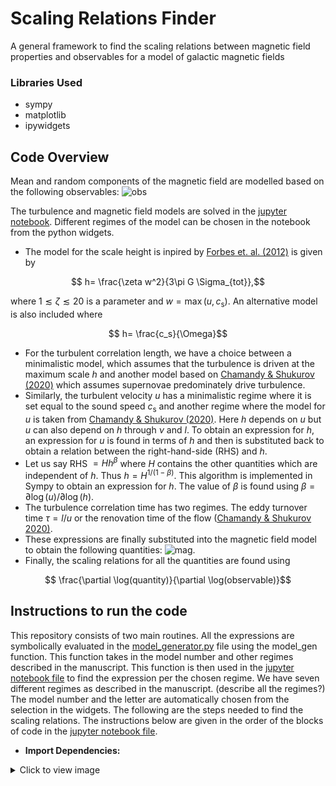 # Scaling Relations Finder
A general framework to find the scaling relations between magnetic field properties and observables for a model of galactic magnetic fields
### Libraries Used
* sympy
* matplotlib
* ipywidgets
## Code Overview
Mean and random components of the magnetic field are modelled based on the following observables:
![obs](https://github.com/Rnazx/Scaling-Relations/assets/42196798/bb3e29fe-9bc9-4374-876b-fe5da0455514)

The turbulence and magnetic field models are solved in the [jupyter notebook](https://github.com/Rnazx/Scaling-Relations/blob/master/scaling_relations.ipynb). Different regimes of the model can be chosen in the notebook from the python widgets. 
* The model for the scale height is inpired by [Forbes et. al. (2012)](https://ui.adsabs.harvard.edu/abs/2012ApJ...754...48F/abstract) is given by
```math
  h= \frac{\zeta w^2}{3\pi G \Sigma_{tot}},
```
where $1\lesssim\zeta\lesssim20$ is a parameter and $w=\max(u,c_\mathrm{s})$.
An alternative model is also included where 
```math
  h= \frac{c_s}{\Omega}
```
* For the turbulent correlation length, we have a choice between a minimalistic model, which assumes that the turbulence is driven at the maximum scale $h$ and another model based on [Chamandy \& Shukurov (2020)](https://ui.adsabs.harvard.edu/abs/2020Galax...8...56C/abstract) which assumes supernovae predominately drive turbulence.
*  Similarly, the turbulent velocity $u$ has a minimalistic regime where it is set equal to the sound speed $c_\mathrm{s}$ and another regime where the model for $u$ is taken from [Chamandy \& Shukurov (2020)](https://ui.adsabs.harvard.edu/abs/2020Galax...8...56C/abstract). Here $h$ depends on $u$ but $u$ can also depend on $h$ through $\nu$ and $l$. To obtain an expression for $h$, an expression for $u$ is found in terms of $h$ and then is substituted back to obtain a relation between the right-hand-side (RHS) and $h$. 
* Let us say RHS $=Hh^\beta$ where $H$ contains the other quantities which are independent of $h$. Thus $h = H^{1/(1-\beta)}$. This algorithm is implemented in Sympy to obtain an expression for $h$. The value of $\beta$ is found using $\beta = \partial \log(u)/\partial \log(h)$.
* The turbulence correlation time has two regimes. The eddy turnover time $\tau = l/u$ or the renovation time of the flow ([Chamandy \& Shukurov 2020)](https://ui.adsabs.harvard.edu/abs/2020Galax...8...56C/abstract).
* These expressions are finally substituted into the magnetic field model to obtain the following quantities:
 ![mag](https://github.com/Rnazx/Scaling-Relations/assets/42196798/2abb8bf5-9a63-4916-9846-ff2a17305ef5).
* Finally, the scaling relations for all the quantities are found using 
```math
  \frac{\partial \log(quantity)}{\partial \log(observable)}
```
## Instructions to run the code
This repository consists of two main routines. All the expressions are symbolically evaluated in the [model_generator.py](https://github.com/Rnazx/Scaling-Relations/blob/master/model_generator.py) file using the model_gen function. This function takes in the model number and other regimes described in the manuscript. This function is then used in the [jupyter notebook file](scaling_relations.ipynb) to find the  expression per the chosen regime. We have seven different regimes as described in the manuscript. (describe all the regimes?)
The model number and the letter are automatically chosen from the selection in the widgets. The following are the steps needed to find the scaling relations. The instructions below are given in the order of the blocks of code in the [jupyter notebook file](scaling_relations.ipynb).
* **Import Dependencies:**
<details>
  <summary>Click to view image</summary>
  
  ![Image Alt Text](scaling_relation_plots/scalBbar1.png)
  
</details>
